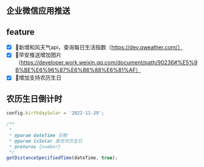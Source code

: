 ## 企业微信应用推送

## feature

 - [x] 🎉新增和风天气api，查询每日生活指数（https://dev.qweather.com/）
 - [x] 🎉早安推送增加图片（https://developer.work.weixin.qq.com/document/path/90236#%E5%9B%BE%E6%96%87%E6%B6%88%E6%81%AF）
 - [x] 🎉增加支持农历生日

## 农历生日倒计时

```javascript
config.birthdaySolar = '2022-11-29';

/**
 *
 * @param dateTime 日期
 * @param isSolar 是否农历生日
 * @returns {number}
 */
getDistanceSpecifiedTime(dateTime, true);
```
